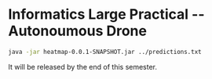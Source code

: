# Informatics Large Practical -- Autonoumous Drone
```bash
java -jar heatmap-0.0.1-SNAPSHOT.jar ../predictions.txt
```

It will be released by the end of this semester.
